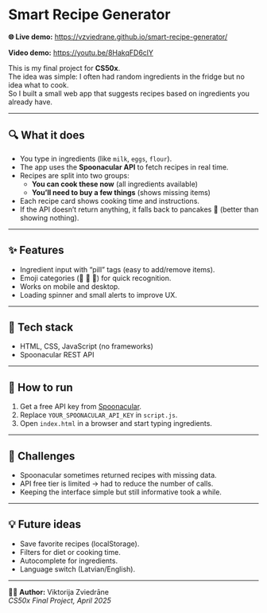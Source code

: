 # Smart Recipe Generator

**🌐 Live demo:** https://vzviedrane.github.io/smart-recipe-generator/

**Video demo:** https://youtu.be/8HakqFD6clY  

This is my final project for **CS50x**.  
The idea was simple: I often had random ingredients in the fridge but no idea what to cook.  
So I built a small web app that suggests recipes based on ingredients you already have.

---

## 🔍 What it does
- You type in ingredients (like `milk`, `eggs`, `flour`).
- The app uses the **Spoonacular API** to fetch recipes in real time.
- Recipes are split into two groups:
  - **You can cook these now** (all ingredients available)
  - **You’ll need to buy a few things** (shows missing items)
- Each recipe card shows cooking time and instructions.
- If the API doesn’t return anything, it falls back to pancakes 🥞 (better than showing nothing).

---

## ✨ Features
- Ingredient input with “pill” tags (easy to add/remove items).
- Emoji categories (🥞 🍝 🍰) for quick recognition.
- Works on mobile and desktop.
- Loading spinner and small alerts to improve UX.

---

## 🧰 Tech stack
- HTML, CSS, JavaScript (no frameworks)
- Spoonacular REST API

---

## 🚀 How to run
1. Get a free API key from [Spoonacular](https://spoonacular.com/food-api).
2. Replace `YOUR_SPOONACULAR_API_KEY` in `script.js`.
3. Open `index.html` in a browser and start typing ingredients.


---

## 🧪 Challenges
- Spoonacular sometimes returned recipes with missing data.
- API free tier is limited → had to reduce the number of calls.
- Keeping the interface simple but still informative took a while.

---

## 💡 Future ideas
- Save favorite recipes (localStorage).
- Filters for diet or cooking time.
- Autocomplete for ingredients.
- Language switch (Latvian/English).

---

👩‍💻 **Author:** Viktorija Zviedrāne  
*CS50x Final Project, April 2025*
